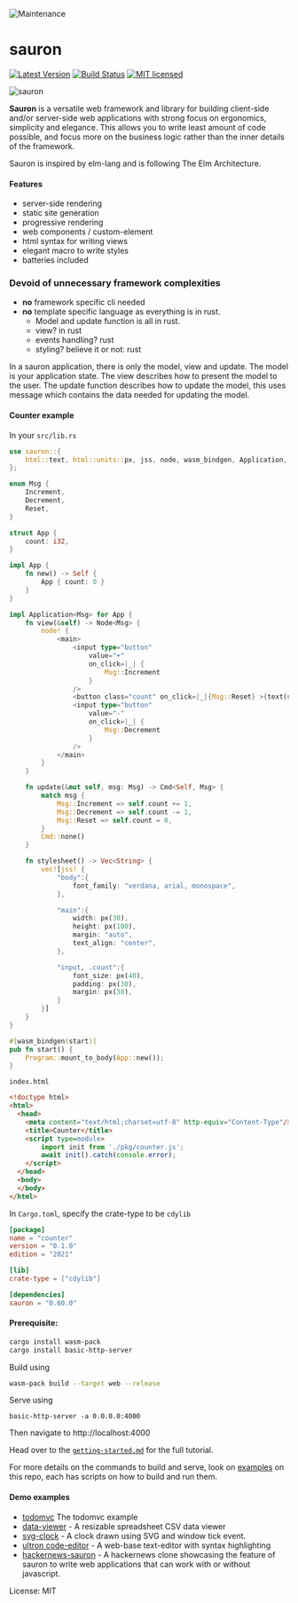 ![Maintenance](https://img.shields.io/badge/maintenance-activly--developed-brightgreen.svg)

# sauron


[![Latest Version](https://img.shields.io/crates/v/sauron.svg)](https://crates.io/crates/sauron)
[![Build Status](https://img.shields.io/github/workflow/status/ivanceras/sauron/Rust)](https://github.com/ivanceras/sauron/actions/workflows/rust.yml)
[![MIT licensed](https://img.shields.io/badge/license-MIT-blue.svg)](./LICENSE)

![sauron](https://raw.githubusercontent.com/ivanceras/sauron/master/assets/sauron.png)

**Sauron** is a versatile web framework and library for building client-side and/or server-side web applications
with strong focus on ergonomics, simplicity and elegance.
This allows you to write least amount of code possible, and focus more on the business logic rather than the inner details of the framework.

Sauron is inspired by elm-lang and is following The Elm Architecture.

#### Features
- server-side rendering
- static site generation
- progressive rendering
- web components / custom-element
- html syntax for writing views
- elegant macro to write styles
- batteries included

### Devoid of unnecessary framework complexities
- **no** framework specific cli needed
- **no** template specific language as everything is in rust.
    - Model and update function is all in rust.
    - view? in rust
    - events handling? rust
    - styling? believe it or not: rust

In a sauron application, there is only the model, view and update.
The model is your application state.
The view describes how to present the model to the user.
The update function describes how to update the model, this uses message which contains the data needed for updating the model.


#### Counter example
In your `src/lib.rs`
```rust
use sauron::{
    html::text, html::units::px, jss, node, wasm_bindgen, Application, Cmd, Node, Program,
};

enum Msg {
    Increment,
    Decrement,
    Reset,
}

struct App {
    count: i32,
}

impl App {
    fn new() -> Self {
        App { count: 0 }
    }
}

impl Application<Msg> for App {
    fn view(&self) -> Node<Msg> {
        node! {
            <main>
                <input type="button"
                    value="+"
                    on_click=|_| {
                        Msg::Increment
                    }
                />
                <button class="count" on_click=|_|{Msg::Reset} >{text(self.count)}</button>
                <input type="button"
                    value="-"
                    on_click=|_| {
                        Msg::Decrement
                    }
                />
            </main>
        }
    }

    fn update(&mut self, msg: Msg) -> Cmd<Self, Msg> {
        match msg {
            Msg::Increment => self.count += 1,
            Msg::Decrement => self.count -= 1,
            Msg::Reset => self.count = 0,
        }
        Cmd::none()
    }

    fn stylesheet() -> Vec<String> {
        vec![jss! {
            "body":{
                font_family: "verdana, arial, monospace",
            },

            "main":{
                width: px(30),
                height: px(100),
                margin: "auto",
                text_align: "center",
            },

            "input, .count":{
                font_size: px(40),
                padding: px(30),
                margin: px(30),
            }
        }]
    }
}

#[wasm_bindgen(start)]
pub fn start() {
    Program::mount_to_body(App::new());
}
```

`index.html`
```html
<!doctype html>
<html>
  <head>
    <meta content="text/html;charset=utf-8" http-equiv="Content-Type"/>
    <title>Counter</title>
    <script type=module>
        import init from './pkg/counter.js';
        await init().catch(console.error);
    </script>
  </head>
  <body>
  </body>
</html>
```
In `Cargo.toml`, specify the crate-type to be `cdylib`

```toml
[package]
name = "counter"
version = "0.1.0"
edition = "2021"

[lib]
crate-type = ["cdylib"]

[dependencies]
sauron = "0.60.0"
```

#### Prerequisite:

```sh
cargo install wasm-pack
cargo install basic-http-server
```


Build using
```sh
wasm-pack build --target web --release
```
Serve using
```
basic-http-server -a 0.0.0.0:4000
```
Then navigate to http://localhost:4000

Head over to the [`getting-started.md`](docs/getting-started.md) for the full tutorial.

For more details on the commands to build and serve, look on [examples](https://github.com/ivanceras/sauron/tree/master/examples) on this repo, each
has scripts on how to build and run them.


#### Demo examples
- [todomvc](https://ivanceras.github.io/todomvc/) The todomvc example
- [data-viewer](https://ivanceras.github.io/data-viewer/) - A resizable spreadsheet CSV data viewer
- [svg-clock](https://ivanceras.github.io/svg-clock/) - A clock drawn using SVG and window tick event.
- [ultron code-editor](https://ivanceras.github.io/ultron/) - A web-base text-editor with syntax highlighting
- [hackernews-sauron](https://github.com/ivanceras/hackernews-sauron) - A hackernews clone showcasing the feature of sauron to write web applications that can work with or without javascript.



License: MIT
